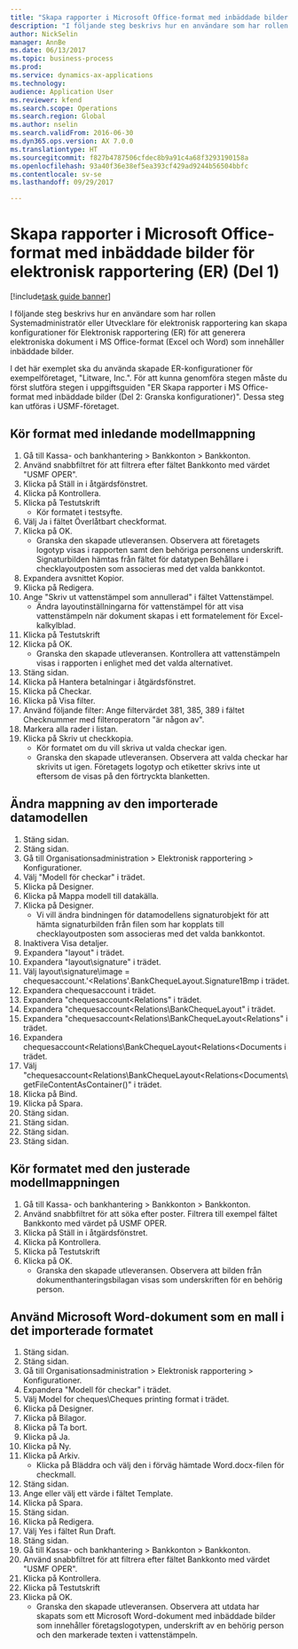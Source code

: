 ```yaml
--- 
title: "Skapa rapporter i Microsoft Office-format med inbäddade bilder för elektronisk rapportering (ER) (Del 1)"
description: "I följande steg beskrivs hur en användare som har rollen Systemadministratör eller Utvecklare för elektronisk rapportering kan skapa konfigurationer för Elektronisk rapportering (ER) för att generera elektroniska dokument i MS Office-format (Excel och Word) som innehåller inbäddade bilder."
author: NickSelin
manager: AnnBe
ms.date: 06/13/2017
ms.topic: business-process
ms.prod: 
ms.service: dynamics-ax-applications
ms.technology: 
audience: Application User
ms.reviewer: kfend
ms.search.scope: Operations
ms.search.region: Global
ms.author: nselin
ms.search.validFrom: 2016-06-30
ms.dyn365.ops.version: AX 7.0.0
ms.translationtype: HT
ms.sourcegitcommit: f827b4787506cfdec8b9a91c4a68f3293190158a
ms.openlocfilehash: 93a40f36e38ef5ea393cf429ad9244b56504bbfc
ms.contentlocale: sv-se
ms.lasthandoff: 09/29/2017

---
```

# <a name="make-reports-in-microsoft-office-formats-with-embedded-images-for-electronic-reporting-er--part-1"></a>Skapa rapporter i Microsoft Office-format med inbäddade bilder för elektronisk rapportering (ER) (Del 1) 

[!include[task guide banner](../../includes/task-guide-banner.md)]

I följande steg beskrivs hur en användare som har rollen Systemadministratör eller Utvecklare för elektronisk rapportering kan skapa konfigurationer för Elektronisk rapportering (ER) för att generera elektroniska dokument i MS Office-format (Excel och Word) som innehåller inbäddade bilder.

I det här exemplet ska du använda skapade ER-konfigurationer för exempelföretaget, "Litware, Inc.".  För att kunna genomföra stegen måste du först slutföra stegen i uppgiftsguiden "ER Skapa rapporter i MS Office-format med inbäddade bilder (Del 2: Granska konfigurationer)". Dessa steg kan utföras i USMF-företaget.


## <a name="run-format-with-initial-model-mapping"></a>Kör format med inledande modellmappning
1. Gå till Kassa- och bankhantering > Bankkonton > Bankkonton.
2. Använd snabbfiltret för att filtrera efter fältet Bankkonto med värdet "USMF OPER".
3. Klicka på Ställ in i åtgärdsfönstret.
4. Klicka på Kontrollera.
5. Klicka på Testutskrift
    * Kör formatet i testsyfte.  
6. Välj Ja i fältet Överlåtbart checkformat.
7. Klicka på OK.
    * Granska den skapade utleveransen. Observera att företagets logotyp visas i rapporten samt den behöriga personens underskrift. Signaturbilden hämtas från fältet för datatypen Behållare i checklayoutposten som associeras med det valda bankkontot.  
8. Expandera avsnittet Kopior.
9. Klicka på Redigera.
10. Ange "Skriv ut vattenstämpel som annullerad" i fältet Vattenstämpel.
    * Ändra layoutinställningarna för vattenstämpel för att visa vattenstämpeln när dokument skapas i ett formatelement för Excel-kalkylblad.  
11. Klicka på Testutskrift
12. Klicka på OK.
    * Granska den skapade utleveransen. Kontrollera att vattenstämpeln visas i rapporten i enlighet med det valda alternativet.  
13. Stäng sidan.
14. Klicka på Hantera betalningar i åtgärdsfönstret.
15. Klicka på Checkar.
16. Klicka på Visa filter.
17. Använd följande filter: Ange filtervärdet 381, 385, 389 i fältet Checknummer med filteroperatorn "är någon av".
18. Markera alla rader i listan.
19. Klicka på Skriv ut checkkopia.
    * Kör formatet om du vill skriva ut valda checkar igen.  
    * Granska den skapade utleveransen. Observera att valda checkar har skrivits ut igen. Företagets logotyp och etiketter skrivs inte ut eftersom de visas på den förtryckta blanketten.  

## <a name="modify-the-mapping-of-the-imported-data-model"></a>Ändra mappning av den importerade datamodellen
1. Stäng sidan.
2. Stäng sidan.
3. Gå till Organisationsadministration > Elektronisk rapportering > Konfigurationer.
4. Välj "Modell för checkar" i trädet.
5. Klicka på Designer.
6. Klicka på Mappa modell till datakälla.
7. Klicka på Designer.
    * Vi vill ändra bindningen för datamodellens signaturobjekt för att hämta signaturbilden från filen som har kopplats till checklayoutposten som associeras med det valda bankkontot.  
8. Inaktivera Visa detaljer.
9. Expandera "layout" i trädet.
10. Expandera "layout\signature" i trädet.
11. Välj layout\signature\image = chequesaccount.'<Relations'.BankChequeLayout.Signature1Bmp i trädet.
12. Expandera chequesaccount i trädet.
13. Expandera "chequesaccount\<Relations" i trädet.
14. Expandera "chequesaccount\<Relations\BankChequeLayout" i trädet.
15. Expandera "chequesaccount\<Relations\BankChequeLayout\<Relations" i trädet.
16. Expandera chequesaccount\<Relations\BankChequeLayout\<Relations\<Documents i trädet.
17. Välj "chequesaccount\<Relations\BankChequeLayout\<Relations\<Documents\getFileContentAsContainer()" i trädet.
18. Klicka på Bind.
19. Klicka på Spara.
20. Stäng sidan.
21. Stäng sidan.
22. Stäng sidan.
23. Stäng sidan.

## <a name="run-format-using-the-adjusted-model-mapping"></a>Kör formatet med den justerade modellmappningen
1. Gå till Kassa- och bankhantering > Bankkonton > Bankkonton.
2. Använd snabbfiltret för att söka efter poster. Filtrera till exempel fältet Bankkonto med värdet på USMF OPER.
3. Klicka på Ställ in i åtgärdsfönstret.
4. Klicka på Kontrollera.
5. Klicka på Testutskrift
6. Klicka på OK.
    * Granska den skapade utleveransen. Observera att bilden från dokumenthanteringsbilagan visas som underskriften för en behörig person.  

## <a name="use-ms-word-document-as-a-template-in-the-imported-format"></a>Använd Microsoft Word-dokument som en mall i det importerade formatet
1. Stäng sidan.
2. Stäng sidan.
3. Gå till Organisationsadministration > Elektronisk rapportering > Konfigurationer.
4. Expandera "Modell för checkar" i trädet.
5. Välj Model for cheques\Cheques printing format i trädet.
6. Klicka på Designer.
7. Klicka på Bilagor.
8. Klicka på Ta bort.
9. Klicka på Ja.
10. Klicka på Ny.
11. Klicka på Arkiv.
    * Klicka på Bläddra och välj den i förväg hämtade Word.docx-filen för checkmall.  
12. Stäng sidan.
13. Ange eller välj ett värde i fältet Template.
14. Klicka på Spara.
15. Stäng sidan.
16. Klicka på Redigera.
17. Välj Yes i fältet Run Draft.
18. Stäng sidan.
19. Gå till Kassa- och bankhantering > Bankkonton > Bankkonton.
20. Använd snabbfiltret för att filtrera efter fältet Bankkonto med värdet "USMF OPER".
21. Klicka på Kontrollera.
22. Klicka på Testutskrift
23. Klicka på OK.
    * Granska den skapade utleveransen. Observera att utdata har skapats som ett Microsoft Word-dokument med inbäddade bilder som innehåller företagslogotypen, underskrift av en behörig person och den markerade texten i vattenstämpeln.  


